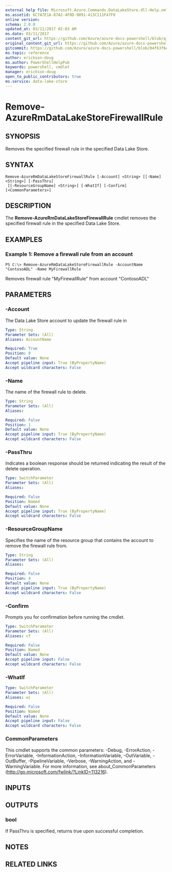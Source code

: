 ```yaml
---
external help file: Microsoft.Azure.Commands.DataLakeStore.dll-Help.xml
ms.assetid: 6C7A7E1A-87A2-4F0D-9091-413C111F47F0
online version:
schema: 2.0.0
updated_at: 03/11/2017 02:03 AM
ms.date: 03/11/2017
content_git_url: https://github.com/Azure/azure-docs-powershell/blob/qinezh-conceptual/azureps-cmdlets-docs/ResourceManager/AzureRM.DataLakeStore/v3.5.0/Remove-AzureRmDataLakeStoreFirewallRule.md
original_content_git_url: https://github.com/Azure/azure-docs-powershell/blob/qinezh-conceptual/azureps-cmdlets-docs/ResourceManager/AzureRM.DataLakeStore/v3.5.0/Remove-AzureRmDataLakeStoreFirewallRule.md
gitcommit: https://github.com/Azure/azure-docs-powershell/blob/04f63f6e685743ace2c57eb157574e34e8610b1c
ms.topic: reference
author: erickson-doug
ms.author: PowerShellHelpPub
keywords: powershell, cmdlet
manager: erickson-doug
open_to_public_contributors: true
ms.service: data-lake-store
---
```


# Remove-AzureRmDataLakeStoreFirewallRule

## SYNOPSIS
Removes the specified firewall rule in the specified Data Lake Store.

## SYNTAX

```
Remove-AzureRmDataLakeStoreFirewallRule [-Account] <String> [[-Name] <String>] [-PassThru]
 [[-ResourceGroupName] <String>] [-WhatIf] [-Confirm] [<CommonParameters>]
```

## DESCRIPTION
The **Remove-AzureRmDataLakeStoreFirewallRule** cmdlet removes the specified firewall rule in the specified Data Lake Store.

## EXAMPLES

### Example 1: Remove a firewall rule from an account
```
PS C:\> Remove-AzureRmDataLakeStoreFirewallRule -AccountName "ContosoADL" -Name MyFirewallRule
```

Removes firewall rule "MyFirewallRule" from account "ContosoADL"

## PARAMETERS

### -Account
The Data Lake Store account to update the firewall rule in

```yaml
Type: String
Parameter Sets: (All)
Aliases: AccountName

Required: True
Position: 0
Default value: None
Accept pipeline input: True (ByPropertyName)
Accept wildcard characters: False
```

### -Name
The name of the firewall rule to delete.

```yaml
Type: String
Parameter Sets: (All)
Aliases: 

Required: False
Position: 1
Default value: None
Accept pipeline input: True (ByPropertyName)
Accept wildcard characters: False
```

### -PassThru
Indicates a boolean response should be returned indicating the result of the delete operation.

```yaml
Type: SwitchParameter
Parameter Sets: (All)
Aliases: 

Required: False
Position: Named
Default value: None
Accept pipeline input: True (ByPropertyName)
Accept wildcard characters: False
```

### -ResourceGroupName
Specifies the name of the resource group that contains the account to remove the firewall rule from.

```yaml
Type: String
Parameter Sets: (All)
Aliases: 

Required: False
Position: 4
Default value: None
Accept pipeline input: True (ByPropertyName)
Accept wildcard characters: False
```

### -Confirm
Prompts you for confirmation before running the cmdlet.

```yaml
Type: SwitchParameter
Parameter Sets: (All)
Aliases: cf

Required: False
Position: Named
Default value: None
Accept pipeline input: False
Accept wildcard characters: False
```

### -WhatIf
```yaml
Type: SwitchParameter
Parameter Sets: (All)
Aliases: wi

Required: False
Position: Named
Default value: None
Accept pipeline input: False
Accept wildcard characters: False
```

### CommonParameters
This cmdlet supports the common parameters: -Debug, -ErrorAction, -ErrorVariable, -InformationAction, -InformationVariable, -OutVariable, -OutBuffer, -PipelineVariable, -Verbose, -WarningAction, and -WarningVariable. For more information, see about_CommonParameters (http://go.microsoft.com/fwlink/?LinkID=113216).

## INPUTS

## OUTPUTS

### bool
If PassThru is specified, returns true upon successful completion.

## NOTES

## RELATED LINKS

